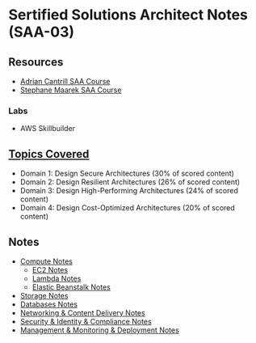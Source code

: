 # Sertified Solutions Architect Notes (SAA-03)

## Resources

* [Adrian Cantrill SAA Course](https://learn.cantrill.io/courses)
* [Stephane Maarek SAA Course](https://www.udemy.com/topic/aws-certified-solutions-architect-associate/)

### Labs

* AWS Skillbuilder

## [Topics Covered](https://d1.awsstatic.com/training-and-certification/docs-sa-assoc/AWS-Certified-Solutions-Architect-Associate_Exam-Guide.pdf)

* Domain 1: Design Secure Architectures (30% of scored content)
* Domain 2: Design Resilient Architectures (26% of scored content)
* Domain 3: Design High-Performing Architectures (24% of scored content)
* Domain 4: Design Cost-Optimized Architectures (20% of scored content)

## Notes
* [Compute Notes](Compute/README.md)
    * [EC2 Notes](Compute/EC2/README.md)
    * [Lambda Notes](Compute/Lambda/README.md)
    * [Elastic Beanstalk Notes](Compute/ElasticBeanstalk/README.md)
* [Storage Notes](Storage/README.md)
* [Databases Notes](Databases/README.md)
* [Networking & Content Delivery Notes](Networking/README.md)
* [Security & Identity & Compliance Notes](Security/README.md)
* [Management & Monitoring & Deployment Notes](Management/README.md)